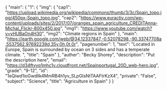 {
    "main": {
        "1": {
            "img": {
                "cap1": "https://upload.wikimedia.org/wikipedia/commons/thumb/3/3c/Spain_topo.jpg/450px-Spain_topo.jpg", 
                "cap2": "https://www.euractiv.com/wp-content/uploads/sites/2/2017/07/oranges_spain_agriculture_CREDITAnna-Michal_Flickr-800x450.jpg", 
                "img1": "https://www.youtube.com/watch?v=yHUBaOn4H30", 
                "img2": "Climate regions in Spain"
            }, 
            "main": "https://earth.google.com/web/@34.12337847,-0.52078298,-90.33747708a,5537562.97692239d,35y,0h,0t,0r", 
            "pagenumber": 1, 
            "text": "Located in Europe, Spain is surrounded by ocean on 3 sides and has a temperate climate. ", 
            "title": "Spain"
        }, 
        "auther": "Becky Shorey", 
        "description": "Put the description here", 
        "email": "https://d34ftvyq1mhc1v.cloudfront.net/Spainportugal_20D_web-hero.jpg", 
        "grade": "9-12", 
        "id": "1eQiwd1ioGwdllk4MmRB4h1yv_SLpGIsNtTAAFtrKzX4", 
        "private": "False", 
        "subject": "Science", 
        "title": "Agriculture in Spain"
    }
}